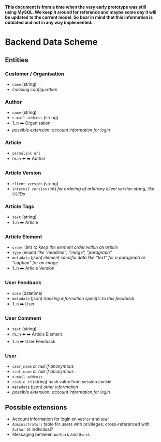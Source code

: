 **This document is from a time when the very early prototype was still using MySQL. We keep it around for reference and maybe some day it will be updated to the current model. So bear in mind that this information is outdated and not in any way implemented.**

# Backend Data Scheme

## Entities

### Customer / Organisation

* `name` (string)
* _Indexing configuration_

### Author

* `name` (string)
* `e-mail address` (string)
* 1..n :arrow_right: Organisation
* _possible extension: account information for login_

### Article

* `permalink url`
* m..n :arrow_left: :arrow_right: Author

### Article Version

* `client version` (string)
* `internal version` (int) _for ordering of arbitrary client version string, like UUIDs_

### Article Tags

* `text` (string)
* 1..n :arrow_right: Article

### Article Element

* `order` (int) _to keep the element order within an article_
* `type` (enum) _like "headline", "image", "paragraph"_
* `metadata` (json) _element specific data like "text" for a paragraph or "caption" for an image_
* 1..n :arrow_right: Article Version

### User Feedback

* `date` (datetime)
* `metadata` (json) _tracking information specific to this feedback_
* 1..n :arrow_right: User

### User Comment

* `text` (string)
* m..n :arrow_left: :arrow_right: Article Element
* 1..n :arrow_right: User Feedback

### User

* `user_name` _or *null* if anonymous_
* `real_name` _or *null* if anonymous_
* `e-mail address`
* `cookie_id` (string) hash value from session cookie
* `metadata` (json) _other information_
* _possible extension: account information for login_

## Possible extensions

* Account information for login on `Author` and `User`
* `Administrators` table for users with privileges; cross-referenced with `Author` or individual?
* Messaging between `Author`s and `User`s
